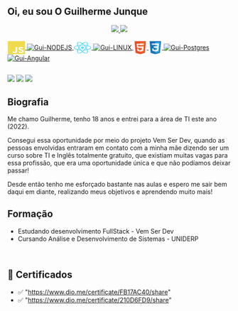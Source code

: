## Oi, eu sou O Guilherme Junque
<div align="center">
  <a href="https://github.com/GuiJK">
  <img height="180em" src="https://github-readme-stats.vercel.app/api?username=GuiJK&show_icons=true&theme=dracula&include_all_commits=true&count_private=true"/>
  <img height="180em" src="https://github-readme-stats.vercel.app/api/top-langs/?username=GuiJK&layout=compact&langs_count=7&theme=dracula"/>
</div>
<div style="display: inline_block"><br>
  <img align="center" alt="Gui-Js" height="30" width="40" src="https://raw.githubusercontent.com/devicons/devicon/master/icons/javascript/javascript-plain.svg">
  
   <img align="center" alt="Gui-NODEJS" height="30" width="40" src="https://cdn.jsdelivr.net/gh/devicons/devicon/icons/nodejs/nodejs-original.svg">

  <img align="center" alt="Gui-React" height="30" width="40" src="https://raw.githubusercontent.com/devicons/devicon/master/icons/react/react-original.svg">
  
  <img align="center" alt="Gui-LINUX" height="30" width="40" src="https://cdn.jsdelivr.net/gh/devicons/devicon/icons/linux/linux-original.svg">
  
  <img align="center" alt="Gui-HTML" height="30" width="30" src="https://raw.githubusercontent.com/devicons/devicon/master/icons/html5/html5-original.svg">
  
  <img align="center" alt="Gui-CSS" height="30" width="30" src="https://raw.githubusercontent.com/devicons/devicon/master/icons/css3/css3-original.svg">
  
  <img  align="center" alt="Gui-Postgres" height="30" width="40" src="https://cdn.jsdelivr.net/gh/devicons/devicon/icons/postgresql/postgresql-plain-wordmark.svg" />
  <img alingn="center" alt="Gui-Angular" height="30" width="30" src="https://cdn.jsdelivr.net/gh/devicons/devicon/icons/angularjs/angularjs-original.svg" />
  
</div>
  
  ##
 
<div> 
 
  <a href="https://instagram.com/itsjunque" target="_blank"><img src="https://img.shields.io/badge/-Instagram-%23E4405F?style=for-the-badge&logo=instagram&logoColor=white" target="_blank"></a>
  <a href = "mailto:junquekarabe18@gmail.com"><img src="https://img.shields.io/badge/-Gmail-%23333?style=for-the-badge&logo=gmail&logoColor=white" target="_blank"></a>
  <a href="https://www.linkedin.com/in/guilherme-junque-17b577231" target="_blank"><img src="https://img.shields.io/badge/-LinkedIn-%230077B5?style=for-the-badge&logo=linkedin&logoColor=white" target="_blank"></a> 
 
  
</div>

## Biografia

Me chamo Guilherme, tenho 18 anos e entrei para a área de TI este ano (2022).

Consegui essa oportunidade por meio do projeto Vem Ser Dev, quando as pessoas envolvidas entraram em contato com a minha mãe dizendo ser um curso sobre TI e Inglês totalmente gratuito, que existiam muitas vagas para essa profissão, que era uma oportunidade única e que não podíamos deixar passar!

Desde então tenho me esforçado bastante nas aulas e espero me sair bem daqui em diante, realizando meus objetivos e aprendendo muito mais!
</br>

## Formação

- Estudando desenvolvimento FullStack - Vem Ser Dev
- Cursando Análise e Desenvolvimento de Sistemas - UNIDERP
</br>

## 💖 Certificados

- ✅ "https://www.dio.me/certificate/FB17AC40/share"
- ✅ "https://www.dio.me/certificate/210D6FD9/share"
